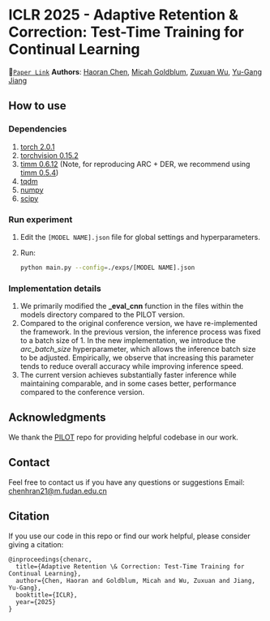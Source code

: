 # ICLR 2025 - Adaptive Retention & Correction: Test-Time Training for Continual Learning

 :bookmark_tabs:[`Paper Link`](https://arxiv.org/abs/2405.14318) **Authors**: [Haoran Chen](https://haoranchen.github.io/), [Micah Goldblum](https://goldblum.github.io/), [Zuxuan Wu](https://zxwu.azurewebsites.net/),  [Yu-Gang Jiang](https://scholar.google.com/citations?user=f3_FP8AAAAAJ&hl=en)

## How to use

### Dependencies

1. [torch 2.0.1](https://github.com/pytorch/pytorch)
2. [torchvision 0.15.2](https://github.com/pytorch/vision)
3. [timm 0.6.12](https://github.com/huggingface/pytorch-image-models) (Note, for reproducing ARC + DER, we recommend using [timm 0.5.4](https://github.com/huggingface/pytorch-image-models))
4. [tqdm](https://github.com/tqdm/tqdm)
5. [numpy](https://github.com/numpy/numpy)
6. [scipy](https://github.com/scipy/scipy)


### Run experiment

1. Edit the `[MODEL NAME].json` file for global settings and hyperparameters.
2. Run:

    ```bash
    python main.py --config=./exps/[MODEL NAME].json
    ```

### Implementation details

1. We primarily modified the **_eval_cnn** function in the files within the models directory compared to the PILOT version.
2. Compared to the original conference version, we have re-implemented the framework. In the previous version, the inference process was fixed to a batch size of 1. In the new implementation, we introduce the *arc_batch_size* hyperparameter, which allows the inference batch size to be adjusted. Empirically, we observe that increasing this parameter tends to reduce overall accuracy while improving inference speed.
3. The current version achieves substantially faster inference while maintaining comparable, and in some cases better, performance compared to the conference version.

## Acknowledgments

We thank the [PILOT](https://github.com/LAMDA-CL/LAMDA-PILOT) repo for providing helpful codebase in our work.

## Contact
Feel free to contact us if you have any questions or suggestions 
Email: chenhran21@m.fudan.edu.cn

## Citation
If you use our code in this repo or find our work helpful, please consider giving a citation:

```
@inproceedings{chenarc,
  title={Adaptive Retention \& Correction: Test-Time Training for Continual Learning},
  author={Chen, Haoran and Goldblum, Micah and Wu, Zuxuan and Jiang, Yu-Gang},
  booktitle={ICLR},
  year={2025}
}
```
